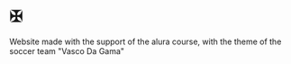 # ✠
Website made with the support of the alura course, with the theme of the soccer team "Vasco Da Gama"
